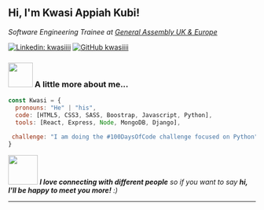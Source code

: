 
<h2> Hi, I'm Kwasi Appiah Kubi! </h2>
<p><em>Software Engineering Trainee at <a href="http://www.unb.br">General Assembly UK & Europe</a>
</em></p>

[![Linkedin: kwasiiii](https://img.shields.io/badge/-kwasiappiahkubi-blue?style=flat-square&logo=Linkedin&logoColor=white&link=https://www.linkedin.com/in/kwasi-appiah-kubi/)](https://www.linkedin.com/in/kwasi-appiah-kubi/)
[![GitHub kwasiiii](https://img.shields.io/github/followers/kwasiiii?style=social)](https://github.com/kwasiiii)


### <img src="https://i.imgur.com/7HimGxg.gif" width="50"> A little more about me...  

```javascript
const Kwasi = {
  pronouns: "He" | "his",
  code: [HTML5, CSS3, SASS, Boostrap, Javascript, Python],
  tools: [React, Express, Node, MongoDB, Django],
  
 challenge: "I am doing the #100DaysOfCode challenge focused on Python"
}
```

<img src="https://media.giphy.com/media/LnQjpWaON8nhr21vNW/giphy.gif" width="60"> <em><b>I love connecting with different people</b> so if you want to say <b>hi, I'll be happy to meet you more!</b> :)</em>

---

